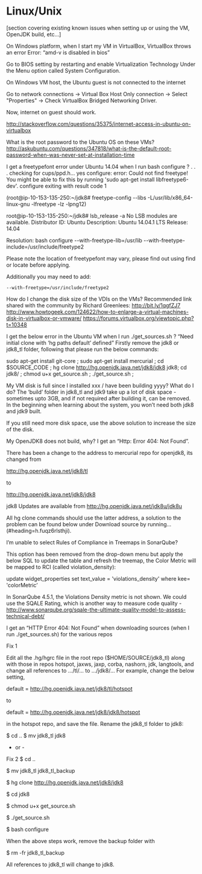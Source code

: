 # Linux/Unix

[section covering existing known issues when setting up or using the VM, OpenJDK build, etc...]

On Windows platform, when I start my VM in VirtualBox, VirtualBox throws an error Error: “amd-v is disabled in bios”

Go to BIOS setting by restarting and enable Virtualization Technology Under the Menu option called System Configuration.

On Windows VM host, the Ubuntu guest is not connected to the internet

Go to network connections -> Virtual Box Host Only connection -> Select "Properties" -> Check VirtualBox Bridged Networking Driver.

Now, internet on guest should work.

http://stackoverflow.com/questions/35375/internet-access-in-ubuntu-on-virtualbox

What is the root password to the Ubuntu OS on these VMs?
http://askubuntu.com/questions/347818/what-is-the-default-root-password-when-was-never-set-at-installation-time

I get a freetypefont error under Ubuntu 14.04 when I run bash configure ?
.
.
.
checking for cups/ppd.h... yes
configure: error: Could not find freetype! You might be able to fix this by running 'sudo apt-get install libfreetype6-dev'. 
configure exiting with result code 1

(root@ip-10-153-135-250:~/jdk8# freetype-config --libs
-L/usr/lib/x86_64-linux-gnu -lfreetype -lz -lpng12)

root@ip-10-153-135-250:~/jdk8# lsb_release -a
No LSB modules are available.
Distributor ID:	Ubuntu
Description:	Ubuntu 14.04.1 LTS
Release:	14.04

Resolution:
bash configure --with-freetype-lib=/usr/lib --with-freetype-include=/usr/include/freetype2

Please note the location of freetypefont may vary, please find out using find or locate before applying.

Additionally you may need to add:
```
--with-freetype=/usr/include/freetype2
```
How do I change the disk size of the VDIs on the VMs?
Recommended link shared with the community by Richard Greenlees: http://bit.ly/1qgfZJ7
http://www.howtogeek.com/124622/how-to-enlarge-a-virtual-machines-disk-in-virtualbox-or-vmware/
https://forums.virtualbox.org/viewtopic.php?t=10348

I get the below error in the Ubuntu VM when I run ./get_sources.sh ?
“Need initial clone with ‘hg paths default’ defined”
Firstly remove the jdk8 or jdk8_tl folder, following that please run the below commands:


sudo apt-get install git-core ;
sudo apt-get install mercurial ;
cd $SOURCE_CODE ;
hg clone http://hg.openjdk.java.net/jdk8/jdk8 jdk8;
cd jdk8/ ;
chmod u+x get_source.sh ;
./get_source.sh ;

My VM disk is full since I installed xxx / have been building yyyy? What do I do?
The ‘build’ folder in jdk8_tl and jdk9 take up a lot of disk space - sometimes upto 3GB, and if not required after building it, can be removed. In the beginning when learning about the system, you won’t need both jdk8 and jdk9 built. 

If you still need more disk space, use the above solution to increase the size of the disk.

My OpenJDK8 does not build, why? I get an “Http: Error 404: Not Found”.

There has been a change to the address to mercurial repo for openjdk8, its changed from

http://hg.openjdk.java.net/jdk8/tl

to 

http://hg.openjdk.java.net/jdk8/jdk8

jdk8 Updates are available from 
http://hg.openjdk.java.net/jdk8u/jdk8u

All hg clone commands should use the latter address, a solution to the problem can be found below under Download source by running... (#heading=h.fuqz6rlsthji).

I’m unable to select Rules of Compliance in Treemaps in SonarQube?

This option has been removed from the drop-down menu but apply the below SQL to update the table and refresh the treemap, the Color Metric will be mapped to RCI (called violation_density):

update widget_properties set text_value = 'violations_density' where kee= 'colorMetric’

In SonarQube 4.5.1, the Violations Density metric is not shown. We could use the SQALE Rating, which is another way to measure code quality - http://www.sonarqube.org/sqale-the-ultimate-quality-model-to-assess-technical-debt/ 

I get an “HTTP Error 404: Not Found” when downloading sources  (when I run ./get_sources.sh) for the various repos

Fix 1

Edit all the .hg/hgrc file in the root repo ($HOME/SOURCE/jdk8_tl) along with those in repos hotspot, jaxws, jaxp, corba, nashorn, jdk, langtools, and change all references to .../tl/... to .../jdk8/… For example, change the below setting,

default = http://hg.openjdk.java.net/jdk8/tl/hotspot

to 

default = http://hg.openjdk.java.net/jdk8/jdk8/hotspot

in the hotspot repo, and save the file. Rename the jdk8_tl folder to jdk8:

$ cd ..
$ mv jdk8_tl jdk8

- or -

Fix 2
$ cd ..

$ mv jdk8_tl jdk8_tl_backup

$ hg clone http://hg.openjdk.java.net/jdk8/jdk8

$ cd jdk8

$ chmod u+x get_source.sh

$ ./get_source.sh

$ bash configure

When the above steps work, remove the backup folder with

$ rm -fr jdk8_tl_backup

All references to jdk8_tl will change to jdk8. 